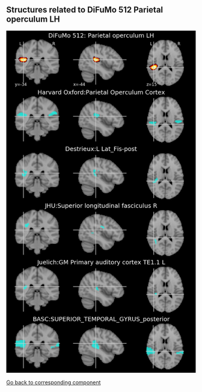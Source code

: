 


## Structures related to DiFuMo 512 Parietal operculum LH

![295](295.jpg "Structures related to DiFuMo 512 Parietal operculum LH")

[Go back to corresponding component](https://parietal-inria.github.io/DiFuMo/512/html/295.html)